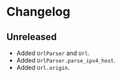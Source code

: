 # Changelog

## Unreleased

- Added `UrlParser` and `Url`.
- Added `UrlParser.parse_ipv4_host`.
- Added `Url.origin`.
